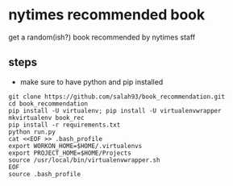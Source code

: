 # nytimes recommended book
get a random(ish?) book recommended by nytimes staff

## steps
+ make sure to have python and pip installed

```
git clone https://github.com/salah93/book_recommendation.git
cd book_recommendation
pip install -U virtualenv; pip install -U virtualenvwrapper
mkvirtualenv book_rec
pip install -r requirements.txt
python run.py
cat <<EOF >> .bash_profile
export WORKON_HOME=$HOME/.virtualenvs
export PROJECT_HOME=$HOME/Projects
source /usr/local/bin/virtualenvwrapper.sh
EOF
source .bash_profile
```
